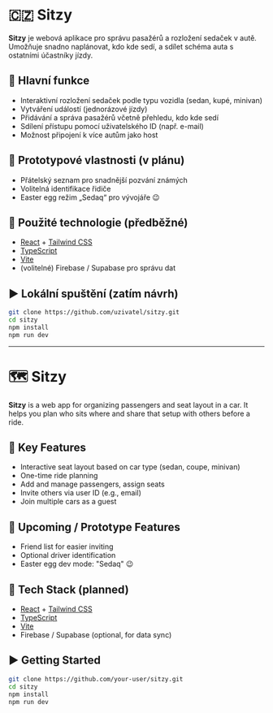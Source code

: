 # 🇨🇿 Sitzy

**Sitzy** je webová aplikace pro správu pasažérů a rozložení sedaček v autě. Umožňuje snadno naplánovat, kdo kde sedí, a sdílet schéma auta s ostatními účastníky jízdy.

## 🚗 Hlavní funkce

- Interaktivní rozložení sedaček podle typu vozidla (sedan, kupé, minivan)
- Vytváření událostí (jednorázové jízdy)
- Přidávání a správa pasažérů včetně přehledu, kdo kde sedí
- Sdílení přístupu pomocí uživatelského ID (např. e-mail)
- Možnost připojení k více autům jako host

## 🧪 Prototypové vlastnosti (v plánu)

- Přátelský seznam pro snadnější pozvání známých
- Volitelná identifikace řidiče
- Easter egg režim „Sedaq“ pro vývojáře 😉

## 🧰 Použité technologie (předběžné)

- [React](https://reactjs.org/) + [Tailwind CSS](https://tailwindcss.com/)
- [TypeScript](https://www.typescriptlang.org/)
- [Vite](https://vitejs.dev/)
- (volitelné) Firebase / Supabase pro správu dat

## ▶️ Lokální spuštění (zatím návrh)

```bash
git clone https://github.com/uzivatel/sitzy.git
cd sitzy
npm install
npm run dev
```

---

# 🗺️ Sitzy

**Sitzy** is a web app for organizing passengers and seat layout in a car. It helps you plan who sits where and share that setup with others before a ride.

## 🚗 Key Features

- Interactive seat layout based on car type (sedan, coupe, minivan)
- One-time ride planning
- Add and manage passengers, assign seats
- Invite others via user ID (e.g., email)
- Join multiple cars as a guest

## 🧪 Upcoming / Prototype Features

- Friend list for easier inviting
- Optional driver identification
- Easter egg dev mode: "Sedaq" 😉

## 🧰 Tech Stack (planned)

- [React](https://reactjs.org/) + [Tailwind CSS](https://tailwindcss.com/)
- [TypeScript](https://www.typescriptlang.org/)
- [Vite](https://vitejs.dev/)
- Firebase / Supabase (optional, for data sync)

## ▶️ Getting Started

```bash
git clone https://github.com/your-user/sitzy.git
cd sitzy
npm install
npm run dev
```
